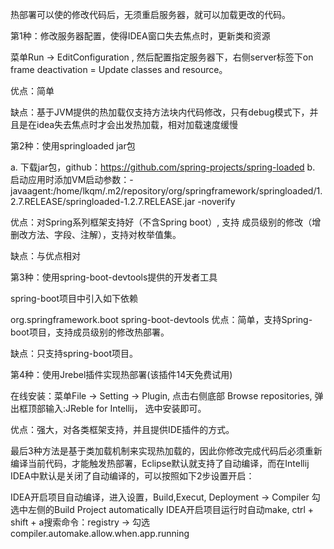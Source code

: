 热部署可以使的修改代码后，无须重启服务器，就可以加载更改的代码。

第1种：修改服务器配置，使得IDEA窗口失去焦点时，更新类和资源

菜单Run -> EditConfiguration , 然后配置指定服务器下，右侧server标签下on frame deactivation = Update classes and resource。

优点：简单

缺点：基于JVM提供的热加载仅支持方法块内代码修改，只有debug模式下，并且是在idea失去焦点时才会出发热加载，相对加载速度缓慢

第2种：使用springloaded jar包

a. 下载jar包，github：https://github.com/spring-projects/spring-loaded
b. 启动应用时添加VM启动参数：-javaagent:/home/lkqm/.m2/repository/org/springframework/springloaded/1.2.7.RELEASE/springloaded-1.2.7.RELEASE.jar -noverify

优点：对Spring系列框架支持好（不含Spring boot）, 支持 成员级别的修改（增删改方法、字段、注解），支持对枚举值集。

缺点：与优点相对

第3种：使用spring-boot-devtools提供的开发者工具

spring-boot项目中引入如下依赖

<dependency>
        <groupId>org.springframework.boot</groupId>
        <artifactId>spring-boot-devtools</artifactId>
 </dependency>
优点：简单，支持Spring-boot项目，支持成员级别的修改热部署。

缺点：只支持spring-boot项目。

第4种：使用Jrebel插件实现热部署(该插件14天免费试用)

在线安装：菜单File -> Setting -> Plugin, 点击右侧底部 Browse repositories, 弹出框顶部输入:JReble for Intellij， 选中安装即可。

优点：强大，对各类框架支持，并且提供IDE插件的方式。

最后3种方法是基于类加载机制来实现热加载的，因此你修改完成代码后必须重新编译当前代码，才能触发热部署，Eclipse默认就支持了自动编译，而在Intellij IDEA中默认是关闭了自动编译的，可以按照如下2步设置开启：

IDEA开启项目自动编译，进入设置，Build,Execut, Deployment -> Compiler 勾选中左侧的Build Project automatically
IDEA开启项目运行时自动make, ctrl + shift + a搜索命令：registry -> 勾选compiler.automake.allow.when.app.running
